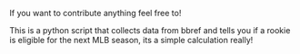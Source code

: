 If you want to contribute anything feel free to!

This is a python script that collects data from bbref and tells you if a rookie is eligible for the next MLB season, its a simple calculation really!
